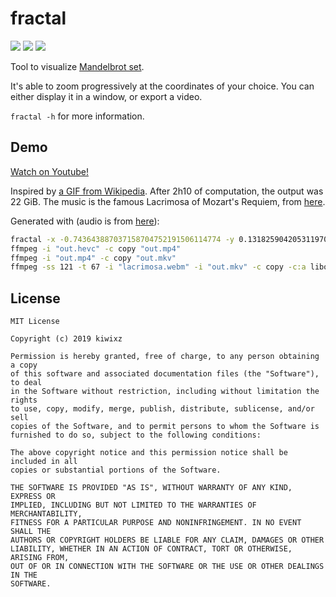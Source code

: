 # fractal

[![](https://img.shields.io/circleci/project/github/kiwixz/fractal/master.svg)](https://circleci.com/gh/kiwixz/fractal/)
[![](https://img.shields.io/github/repo-size/kiwixz/fractal.svg)](https://github.com/kiwixz/fractal/archive/master.zip)
[![](https://img.shields.io/badge/link-doxygen-blueviolet.svg)](https://kiwixz.github.io/fractal/doc/master/)


Tool to visualize [Mandelbrot set](https://en.wikipedia.org/wiki/Mandelbrot_set).

It's able to zoom progressively at the coordinates of your choice.  You can either display it in a window, or export a video.

`fractal -h` for more information.


## Demo

[Watch on Youtube!](https://www.youtube.com/watch?v=Uj1qerIS_fc)

Inspired by [a GIF from Wikipedia](https://commons.wikimedia.org/wiki/File:Mandelbrot_sequence_new.gif).  After 2h10 of computation, the output was 22 GiB.  The music is the famous Lacrimosa of Mozart's Requiem, from [here](https://www.youtube.com/watch?v=k1-TrAvp_xs).

Generated with (audio is from [here](https://www.youtube.com/watch?v=k1-TrAvp_xs)):
```sh
fractal -x -0.743643887037158704752191506114774 -y 0.131825904205311970493132056385139 -z -10 -s 0.8 -d 67 -W 3840 -H 2160 --fps 60 -o "out.hevc"
ffmpeg -i "out.hevc" -c copy "out.mp4"
ffmpeg -i "out.mp4" -c copy "out.mkv"
ffmpeg -ss 121 -t 67 -i "lacrimosa.webm" -i "out.mkv" -c copy -c:a libopus -b:a 128k -af "afade=t=in:d=2" -y "out_audio.mkv"
```


## License

```
MIT License

Copyright (c) 2019 kiwixz

Permission is hereby granted, free of charge, to any person obtaining a copy
of this software and associated documentation files (the "Software"), to deal
in the Software without restriction, including without limitation the rights
to use, copy, modify, merge, publish, distribute, sublicense, and/or sell
copies of the Software, and to permit persons to whom the Software is
furnished to do so, subject to the following conditions:

The above copyright notice and this permission notice shall be included in all
copies or substantial portions of the Software.

THE SOFTWARE IS PROVIDED "AS IS", WITHOUT WARRANTY OF ANY KIND, EXPRESS OR
IMPLIED, INCLUDING BUT NOT LIMITED TO THE WARRANTIES OF MERCHANTABILITY,
FITNESS FOR A PARTICULAR PURPOSE AND NONINFRINGEMENT. IN NO EVENT SHALL THE
AUTHORS OR COPYRIGHT HOLDERS BE LIABLE FOR ANY CLAIM, DAMAGES OR OTHER
LIABILITY, WHETHER IN AN ACTION OF CONTRACT, TORT OR OTHERWISE, ARISING FROM,
OUT OF OR IN CONNECTION WITH THE SOFTWARE OR THE USE OR OTHER DEALINGS IN THE
SOFTWARE.
```
